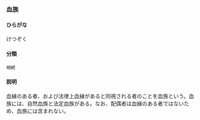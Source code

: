 <div style="display:none;">

## [あ行](securities-terms?id=あ行)
## [か行](securities-terms?id=か行)

</div>

### 血族

#### ひらがな

けつぞく

#### 分類

`相続`

#### 説明

血縁のある者、および法律上血縁があると同視される者のことを血族という。血族には、自然血族と法定血族がある。なお、配偶者は血縁のある者ではないため、血族には含まれない。

<div style="display:none;">

## [さ行](securities-terms?id=さ行)
## [た行](securities-terms?id=た行)
## [な行](securities-terms?id=な行)
## [は行](securities-terms?id=は行)
## [ま行](securities-terms?id=ま行)
## [や行](securities-terms?id=や行)
## [ら行](securities-terms?id=ら行)
## [わ行](securities-terms?id=わ行)
## [英数字・記号](securities-terms?id=英数字・記号)

</div>

